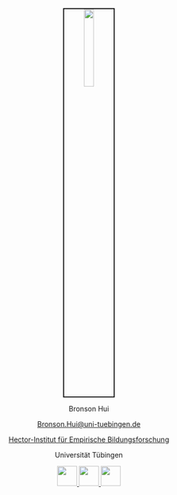

<center>
<link rel="stylesheet" href="styles.css" type="text/css">

<img src="images/Bronson_Hui.jpg" style="width:20%; border:2px solid">



Bronson Hui

Bronson.Hui@uni-tuebingen.de

[Hector-Institut für Empirische Bildungsforschung](https://uni-tuebingen.de/fakultaeten/wirtschafts-und-sozialwissenschaftliche-fakultaet/faecher/fachbereich-sozialwissenschaften/hector-institut-fuer-empirische-bildungsforschung/institut/) 

Universität Tübingen

<a href="https://orcid.org/0000-0003-1822-3109">
<img src="images/orcid.png" width="40" height="40">
</a>
<a href="https://osf.io/7gk8p/">
<img src="images/OSF.png" width="40" height="40">
</a>
<a href="https://scholar.google.com/citations?user=irhLRn0AAAAJ&hl=en">
<img src="images/scholar.png" width="40" height="40">
</a>
</center>